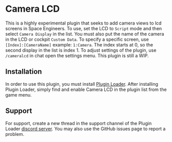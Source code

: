 # Camera LCD
This is a highly experimental plugin that seeks to add camera views to lcd screens in Space Engineers. To use, set the LCD to `Script` mode and then select `Camera Display` in the list. You must also put the name of the camera in the LCD or cockpit `Custom Data`. To specify a specific screen, use `[Index]:[CameraName]` example: `1:Camera`. The index starts at 0, so the second display in the list is index 1. To adjust settings of the plugin, use `/cameralcd` in chat open the settings menu. 
This plugin is still a WIP.

## Installation
In order to use this plugin, you must install [Plugin Loader](https://github.com/austinvaness/PluginLoader). After installing Plugin Loader, simply find and enable Camera LCD in the plugin list from the game menu.

## Support
For support, create a new thread in the support channel of the Plugin Loader [discord server](https://discord.gg/6ETGRU3CzR). You may also use the GitHub issues page to report a problem.
